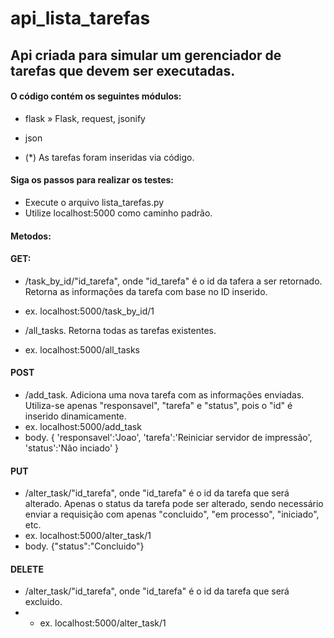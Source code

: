 # api_lista_tarefas 
## Api criada para simular um gerenciador de tarefas que devem ser executadas.

#### O código contém os seguintes módulos:
- flask » Flask, request, jsonify
- json

- (*) As tarefas foram inseridas via código.

#### Siga os passos para realizar os testes:
- Execute o arquivo lista_tarefas.py
- Utilize localhost:5000 como caminho padrão.


#### Metodos:
#### GET:
- /task_by_id/"id_tarefa", onde "id_tarefa" é o id da tafera a ser retornado. Retorna as informações da tarefa com base no ID inserido.
- ex. localhost:5000/task_by_id/1

- /all_tasks. Retorna todas as tarefas existentes.
- ex. localhost:5000/all_tasks

#### POST
- /add_task. Adiciona uma nova tarefa com as informações enviadas. Utiliza-se apenas "responsavel", "tarefa" e "status", pois o "id" é inserido dinamicamente.
- ex. localhost:5000/add_task
- body. {
        'responsavel':'Joao',
        'tarefa':'Reiniciar servidor de impressão',
        'status':'Não inciado'
        }
 

#### PUT
- /alter_task/"id_tarefa", onde "id_tarefa" é o id da tarefa que será alterado. Apenas o status da tarefa pode ser alterado, sendo necessário enviar a requisição com apenas "concluido", "em processo", "iniciado", etc.
- ex. localhost:5000/alter_task/1
- body. {"status":"Concluido"}

#### DELETE
- /alter_task/"id_tarefa", onde "id_tarefa" é o id da tarefa que será excluido.
- - ex. localhost:5000/alter_task/1
